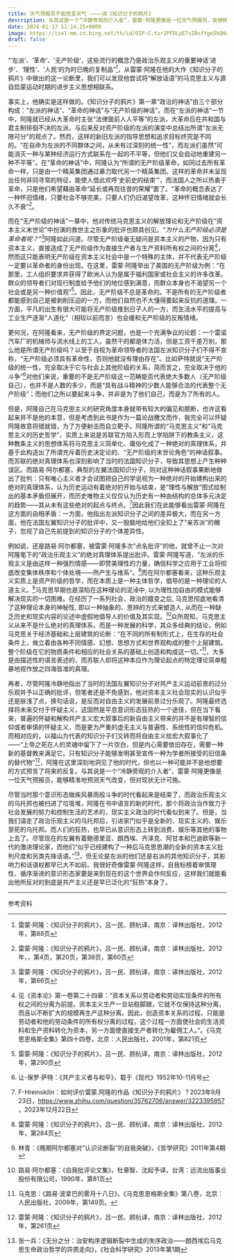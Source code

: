 ```yaml
---
title: 天气预报员不能改变天气 ————读《知识分子的鸦片》
description: 与其说是一个“冷静旁观的介入者”，雷蒙·阿隆更像是一位天气预报员，能够精准地预测天气改变，但对现状无计可施。
date: 2024-01-17 11:14:25+0800
image: https://tse1-mm.cn.bing.net/th/id/OIP-C.txr2PFDLpE7uIBsfYge5kQHaEz?rs=1&pid=ImgDetMain
draft: false
---
```




“‘左派’、‘革命’、‘无产阶级’，这些流行的概念乃是政治乐观主义的重要神话‘进步’、‘理性’、‘人民’的为时已晚的复制品”[^1]，从雷蒙·阿隆在他的大作《知识分子的鸦片》中做出的这一论断里，我们可以发现他尝试将“解放话语”的马克思主义与源自启蒙运动时期的进步主义思想相联系。

事实上，他确实是这样做的。《知识分子的鸦片》第一章“政治的神话”由三个部分构成：“左派的神话”、“革命的神话”与“无产阶级的神话”。而在“左派的神话”一节中，阿隆就已经从大革命时主张“法律面前人人平等”的左派，大革命后在共和国与君主制徘徊不决的左派，与后来反对资产阶级的左派的演变中总结出所谓“左派无限可分”的观点了。然而，这样的新旧左派的指导思想和追求目标终究是不同的。“在自命为左派的不同群体之间，从未有过深刻的统一性”，而左派们虽然“可能消灭一种与某种经济运行方式联系在一起的不平等，但他们又会自动地重建另一种不平等”。在“革命的神话”中，阿隆认为“所谓的无产阶级革命，如同过去所有革命一样，只是由一个精英集团通过暴力取代另一个精英集团。这样的革命并未呈现出任何非同寻常的特征，能使人借此欢呼‘史前史的结束’”，而法国人之所以热衷于革命，只是他们希望藉由革命“延长或再现往昔的荣耀”罢了。“革命的概念表达了一种怀旧情绪，只要社会不够完美，只要人们仍旧渴望改革，这种怀旧情绪就会长久不衰”[^2]。

而在“无产阶级的神话”一章中，他对传统马克思主义的解放理论和无产阶级在“资本主义末世论”中扮演的救世主之形象的批评也颇具创见。*“为什么无产阶级必须是革命者呢？”*[^3]阿隆如此问道。尽管无产阶级毫无疑问是资本主义的产物，因为只有资本主义，直接造成了无产阶级作为直接生产者与生产资料所有权之间的分离[^4]，然而这只能表明无产阶级在资本主义社会中是一个特殊的主体，并不代表无产阶级一定要以革命者的身份出现。在这里，雷蒙·阿隆举出了美国的无产阶级为例：“在那里，工人组织要求并获得了欧洲人认为是属于福利国家或社会主义的许多改革。群众的领导者们对现行制度给予他们的地位感到满意，而群众本身也不渴望另一个社会或是另一种价值观”[^5]。因此，无产阶级不总是革命的。不是所有的无产阶级者都能感到自己是被剥削压迫的一方，而他们自然也不大懂得要起来反抗的道理。一方面，平凡的出生有很大可能将无产阶级推到日子人的一方，而生活水平的提高与工业生产逐渐“人道化”（相较以前而言）也会缓和无产阶级的反叛情绪。

更何况，在阿隆看来，无产阶级的界定问题，也是一个充满争议的论题：一个雷诺汽车厂的机械师与流水线上的工人，虽然干的都是体力活，但是工资千差万别，那么他是所谓无产阶级吗？以至于自视为革命领导者的法国左派知识分子们不得不宣称，“无产阶级必须具有革命性，否则他就没有理由存在”。比如萨特就说“无产阶级的统一性，完全取决于它与社会上其他阶级的关系，简而言之，完全取决于他的斗争”[^6]对他们来说，重要的不是无产阶级这一范畴能否代表绝大多数人（无产阶级自己），也并不是人数的多少，而是“具有战斗精神的少数人能够合法的代表整个无产阶级”；而他们之所以要起来斗争，并非是为了他们自己，而是为了所有的人。

但是，阿隆自己在马克思主义的研究角度本身就带有较大的偏见和臆断，也许这看起来并不是他的本意，但是考虑到此书是作为一篇论战檄文而作，我完全可以怀疑阿隆故意将错就错，为了方便射击而自立靶子。阿隆所谓的“马克思主义”和“马克思主义的历史哲学”，实质上来说是苏联官方陷入形而上学陷阱下的教条主义，这种教条主义的思想体系将马克思主义简单化、庸俗化成了一种绝对的真理体系，并基于此构造出了所谓充斥着历史决定论的、“无产阶级的末世论角色”的神话叙事。而苏联的绝对真理体系也深刻影响了当时的法国知识分子，导致其思想上产生种种误区。而路易·阿尔都塞，典型的左翼法国知识分子，则对这种神话叙事果断地做出了批判：只有唯心主义者才会试图把自己的学说视为一种绝对的开始建构出来的绝对的真理体系，认为历史运动有着绝对的开始与结束，是“理性与解放”图式绘制出的基本矛盾但展开，而历史唯物主义仅仅认为历史有一种由结构的总体多元决定的趋势——其从未有这些绝对的起点与终点。[^7]因此我们在此能够看出雷蒙·阿隆在这方面的自相矛盾：一方面，他指出左派知识分子之间的差异极大，而在另一方面，他在法国左翼知识分子的批评中，又一股脑地给他们全扣上了“亲苏派”的帽子，忽视了自己先前提到的知识分子的个体差异性。



例如说，还是路易·阿尔都塞，被雷蒙·阿隆多次“点名批评”的他，就曾不止一次对阿隆笔下的“政治乐观主义”的绝对真理体系提出批评。雷蒙·阿隆写道，“左派的乐观主义是由这样一种强烈情感——即赞美理性的力量，确信科学之应用于工业将彻底改变集体秩序和个体处境——所产生与维系”。[^8]而在阿尔都塞看来，这种乐观主义实质上是资产阶级的哲学，而在本质上是一种主体哲学，倡导的是一种理论的人道主义。[^9]马克思早期也是深陷在这种理论的泥淖中, 以为理性加自由的模式能够解决现实的一切困难。在经历了一系列社会、政治的嬗变之后, 马克思彻底地看清了这种理论本身的神秘性, 即以一种抽象的、思辨的方式来塑造人, 从而在一种缺乏历史和现实内容的论述中虚假地倡导人的价值及其实现。[^10]众所周知，马克思主义从来不是什么绝对的真理体系，而是一种发展的科学，其众多经典的结论，例如马克思关于经济基础和上层建筑的论断：“在不同的所有制形式上，在生存的社会条件上，耸立着由各种不同情感、幻想、思想方式和世界观构成的整个上层建筑。整个阶级在它的物质条件和相应的社会关系的基础上创造和构成这一切。”[^11]，大多是由描述性的语言表述的，而苏联人却将这种本应作为理论起点的特定理论简单粗暴地视作放之四海皆准的真理。



再者，尽管阿隆冷静地指出了当时的法国左翼知识分子对共产主义运动前景的过分乐观并予以正确的批评，但笔者还是不免感到，他对资本主义社会现实的认识似乎还是肤浅了点，换句话说，是反而对自由主义的发展前景过分乐观了。阿隆最终选择将未来交付于怀疑主义，这固然是平息意识形态狂热的一个途径，但在当下看来，普遍的怀疑和解构共产主义宏大叙事后的新自由主义带来的并不是有理智的信仰或者审慎的怀疑主义，而是更为严重的虚无主义与普遍性、系统性的信仰危机。而相对应的，以福山为代表的知识分子们又转而将自由主义给宏大叙事化了——“上帝之死在人的灵魂中留下了一片空白，但是内心需要依旧存在，需要一种新的基督教来满足它。只有知识分子能够发明甚至宣传一种为学者所接受的旧信条的替代物”[^12]，阿隆在这里深刻地洞见了他的时代，但也以一种可能并不是他想要的方式预言了将来的反复。与其说是一个“冷静旁观的介入者”，雷蒙·阿隆更像是一位天气预报员，能够精准地预测天气改变，但对现状无计可施。



尽管当时那个意识形态做疾风暴雨般斗争的时代看起来是结束了，而政治乐观主义的乌托邦也被扫进了垃圾堆，阿隆在书中语言的新的时代，那个将政治当作致力于社会发展的努力和控制生活的艺术的，现实主义政治的时代看似到来了。但是，当我们请走了政治乐观主义的乌托邦后，引进家门似乎是全新的、现实主义的、娱乐至死的乌托邦。而人们的狂热，也早已从意识形态上转到消费、娱乐等其他的事物上去了。尽管现在的左翼有着鲍德里亚、朗西埃、齐泽克、阿甘本和巴迪欧等新一代的激进理论家，而他们“似乎已经建构了一种后马克思思潮的全新的资本主义批判尺度和另类先锋话语。”[^13]，但无论是左派的他们还是右派的其他知识分子，其影响力和话语权都早已大不如前。我很好奇像雷蒙·阿隆这样，自我标榜着审慎理性、循序渐进的意识形态家要是来到现在的这个世界会作何反应，这样我们就能看出他所反对的到底是共产主义还是早已泛化的“狂热”本身了。

---



参考资料

[^1]: 雷蒙·阿隆：《知识分子的鸦片》，吕一民、顾杭译，南京：译林出版社，2012年，第88页
[^2]: 雷蒙·阿隆：《知识分子的鸦片》，吕一民、顾杭译，南京：译林出版社，2012年，，第4页，第20页，第38页，第60页
[^3]: 雷蒙·阿隆：《知识分子的鸦片》，吕一民、顾杭译，南京：译林出版社，2012年，第66页
[^4]: 见《资本论》第一卷第二十四章：“资本关系以劳动者和劳动实现条件的所有权之间的分离为前提。资本主义生产一旦站稳脚跟，它就不仅保持这种分离，而且以不断扩大的规模再生产这种分离。因此，创造资本关系的过程，只能是劳动者和他的劳动条件的所有权分离的过程，这个过程一方面使社会的生活资料和生产资料转化为资本，另一方面使直接生产者转化为雇佣工人。”。《马克思恩格斯全集》第四十四卷，北京：人民出版社，2001年，第821页
[^5]: 雷蒙·阿隆：《知识分子的鸦片》，吕一民、顾杭译，南京：译林出版社，2012年，第290页
[^6]: 让-保罗·萨特：《共产主义者与和平》，载于《现代》1952年10-11月号
[^7]: F-Hreinskilin：如何评价雷蒙.阿隆的作品《知识分子的鸦片》？2023年9月23日，https://www.zhihu.com/question/35762706/answer/3223395957 ，2023年12月22日
[^8]: 雷蒙·阿隆：《知识分子的鸦片》，吕一民、顾杭译，南京：译林出版社，2012年，第284页
[^9]: 林青：《晚期阿尔都塞对“认识论断裂”的自我突破》，《哲学研究》2011年第4期
[^10]: 路易·阿尔都塞：《自我批评论文集》，杜章智、沈起予译，台湾：远流出版事业股份有限公司，1990年，第81页
[^11]: 马克思：《路易·波拿巴的雾月十八日》，《马克思恩格斯全集》第八卷，北京：人民出版社，2009年，第149页。
[^12]: 雷蒙·阿隆：《知识分子的鸦片》，吕一民、顾杭译，南京：译林出版社，2012年，第261页
[^13]: 张一兵：《无分之分：治安构序逻辑断裂中生成的失序政治——朗西埃后马克思生命政治哲学的异质走向》，《社会科学研究》2013年第1期